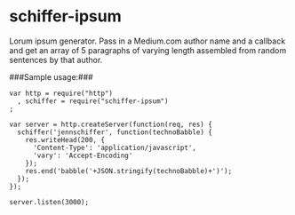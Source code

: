 schiffer-ipsum
===============

Lorum ipsum generator. Pass in a Medium.com author name and a callback and get an array of 5 paragraphs of varying length assembled from random sentences by that author.

###Sample usage:###
````
var http = require("http")
  , schiffer = require("schiffer-ipsum")
;

var server = http.createServer(function(req, res) {
  schiffer('jennschiffer', function(technoBabble) {
    res.writeHead(200, {
      'Content-Type': 'application/javascript',
      'vary': 'Accept-Encoding'
    });
    res.end('babble('+JSON.stringify(technoBabble)+')');
  });
});

server.listen(3000);
````
